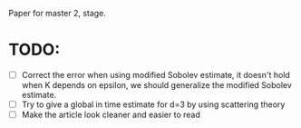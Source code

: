 Paper for master 2, stage.

# TODO:

- [ ] Correct the error when using modified Sobolev estimate, it doesn't hold when K depends on epsilon, we should generalize the modified Sobolev estimate.
- [ ] Try to give a global in time estimate for d=3 by using scattering theory
- [ ] Make the article look cleaner and easier to read
